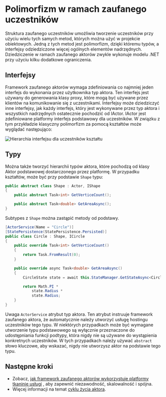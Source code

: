 <properties
   pageTitle="Polimorfizm w ramach zaufanego aktorów | Microsoft Azure"
   description="Tworzenie hierarchii interfejsów .NET i typów w ramach zaufanego uczestników do ponownego użycia funkcji i definicje interfejsu API."
   services="service-fabric"
   documentationCenter=".net"
   authors="seanmck"
   manager="timlt"
   editor="vturecek"/>

<tags
   ms.service="service-fabric"
   ms.devlang="dotnet"
   ms.topic="article"
   ms.tgt_pltfrm="NA"
   ms.workload="NA"
   ms.date="07/07/2016"
   ms.author="seanmck"/>

# <a name="polymorphism-in-the-reliable-actors-framework"></a>Polimorfizm w ramach zaufanego uczestników

Struktura zaufanego uczestników umożliwia tworzenie uczestników przy użyciu wielu tych samych metod, których można użyć w projekcie obiektowych. Jedną z tych metod jest polimorfizm, dzięki któremu typów, a interfejsy odziedziczone więcej ogólnych elementów nadrzędnych. Dziedziczenie w ramach zaufanego aktorów zwykle wykonuje modelu .NET przy użyciu kilku dodatkowe ograniczenia.

## <a name="interfaces"></a>Interfejsy

Framework zaufanego aktorów wymaga zdefiniowania co najmniej jeden interfejs do wykonania przez użytkownika typ aktora. Ten interfejs jest używany do generowania klasy proxy, które mogą być używane przez klientów na komunikowanie się z uczestnikami. Interfejsy może dziedziczyć inne interfejsy, jak każdy interfejs, który jest wykonywane przez typ aktora i wszystkich nadrzędnych ostatecznie pochodzić od IActor. IActor jest zdefiniowane platformy interfejs podstawowy dla uczestników. W związku z tym przykładzie klasyczny polimorfizm za pomocą kształtów może wyglądać następująco:

![Hierarchia interfejsu dla uczestników kształtu][shapes-interface-hierarchy]


## <a name="types"></a>Typy

Można także tworzyć hierarchii typów aktora, które pochodzą od klasy Aktor podstawowej dostarczonego przez platformę. W przypadku kształtów, może być przy podstawie `Shape` typu:

```csharp
public abstract class Shape : Actor, IShape
{
    public abstract Task<int> GetVerticeCount();

    public abstract Task<double> GetAreaAsync();
}
```

Subtypes z `Shape` można zastąpić metody od podstawy.

```csharp
[ActorService(Name = "Circle")]
[StatePersistence(StatePersistence.Persisted)]
public class Circle : Shape, ICircle
{
    public override Task<int> GetVerticeCount()
    {
        return Task.FromResult(0);
    }

    public override async Task<double> GetAreaAsync()
    {
        CircleState state = await this.StateManager.GetStateAsync<CircleState>("circle");

        return Math.PI *
            state.Radius *
            state.Radius;
    }
}
```

Uwaga `ActorService` atrybut typ aktora. Ten atrybut instruuje framework zaufanego aktora, że automatycznie należy utworzyć usługę hostingu uczestników tego typu. W niektórych przypadkach może być wymagane utworzenie typu podstawowego są wyłącznie przeznaczone do udostępniania funkcji podtypy, która nigdy nie są używane do wystąpienia konkretnych uczestników. W tych przypadkach należy używać `abstract` słowo kluczowe, aby wskazać, nigdy nie utworzysz aktor na podstawie tego typu.


## <a name="next-steps"></a>Następne kroki

- Zobacz, [jak framework zaufanego aktorów wykorzystuje platformy tkaninie usługi](service-fabric-reliable-actors-platform.md) , aby zapewnić niezawodność, skalowalność i spójna.
- Więcej informacji na temat [cyklu życia aktora](service-fabric-reliable-actors-lifecycle.md).

<!-- Image references -->

[shapes-interface-hierarchy]: ./media/service-fabric-reliable-actors-polymorphism/Shapes-Interface-Hierarchy.png
